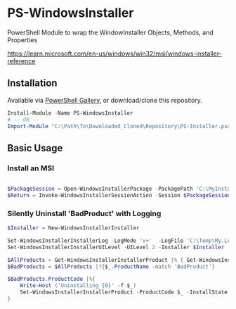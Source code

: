 # PS-WindowsInstaller

PowerShell Module to wrap the WindowInstaller Objects, Methods, and Properties

https://learn.microsoft.com/en-us/windows/win32/msi/windows-installer-reference

## Installation

Available via [PowerShell Gallery](https://www.powershellgallery.com/packages/PS-WindowsInstaller/), or download/clone this repository.

```powershell
Install-Module -Name PS-WindowsInstaller
# -- OR --
Import-Module "C:\Path\To\Downloaded_Cloned\Repository\PS-Installer.psd1"
```

## Basic Usage

### Install an MSI

```powershell

$PackageSession = Open-WindowsInstallerPackage -PackagePath 'C:\MyInstaller.msi'
$Return = Invoke-WindowsInstallerSessionAction -Session $PackageSession -Action 'INSTALL'
```

### Silently Uninstall 'BadProduct' with Logging

```powershell
$Installer = New-WindowsInstallerInstaller

Set-WindowsInstallerInstallerLog -LogMode 'v+'  -LogFile 'C:\Temp\My.Log' -Installer $Installer
Set-WindowsInstallerInstallerUILevel -UILevel 2 -Installer $Installer

$AllProducts = Get-WindowsInstallerInstallerProduct |% { Get-WindowsInstallerInstallerProductInfo $_ }
$BadProducts = $AllProducts |?{$_.ProductName -match 'BadProduct'}

$BadProducts.ProductCode |%{
	Write-Host ('Uninstalling {0}' -f $_)
	Set-WindowsInstallerInstallerProduct -ProductCode $_ -InstallState msiInstallStateAbsent -Installer $Installer
}
```